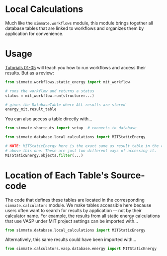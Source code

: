 Local Calculations
=================

Much like the `simmate.workflows` module, this module brings together all database tables that are linked to workflows and organizes them by application for convenience.

Usage
======

[Tutorials 01-05](https://github.com/jacksund/simmate/tree/main/tutorials) will teach you how to run workflows and access their results. But as a review:

``` python
from simmate.workflows.static_energy import mit_workflow

# runs the workflow and returns a status
status = mit_workflow.run(structure=...)

# gives the DatabaseTable where ALL results are stored
energy_mit.result_table
```

You can also access a table directly with...

``` python
from simmate.shortcuts import setup  # connects to database

from simmate.database.local_calculations import MITStaticEnergy

# NOTE: MITStaticEnergy here is the exact same as result_table in the codeblock
# above this one. These are just two different ways of accessing it.
MITStaticEnergy.objects.filter(...)
```


Location of Each Table's Source-code
=======================================

The code that defines these tables are located in the corresponding `simmate.calculators` module. We make tables accessible here because users often want to search for results by application -- not by their calculator name. For example, the results from all static energy calculations that use VASP under MIT project settings can be imported with...

``` python
from simmate.database.local_calculations import MITStaticEnergy
```

Alternatively, this same results could have been imported with...

``` python
from simmate.calculators.vasp.database.energy import MITStaticEnergy
```
